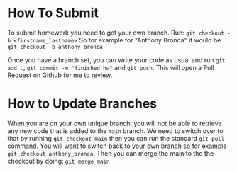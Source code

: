 # How To Submit

To submit homework you need to get your own branch. Run: `git checkout -b <firstname_lastname>` So for example for "Anthony Bronca" it would be `git checkout -b anthony_bronca`

Once you have a branch set, you can write your code as usual and run `git add .`, `git commit -m "finished hw"` and `git push`. This will open a Pull Request on Github for me to review.

# How to Update Branches

When you are on your own unique branch, you will not be able to retrieve any new code that is added to the `main` branch. We need to switch over to that by running `git checkout main` then you can run
the standard `git pull` command. You will want to switch back to your own branch so for example `git checkout anthony_bronca`. Then you can merge the main to the the checkout by doing: `git merge main`
